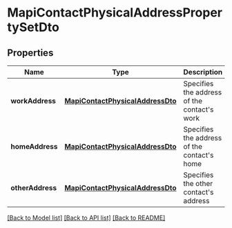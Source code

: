 # MapiContactPhysicalAddressPropertySetDto

## Properties
Name | Type | Description | Notes
------------ | ------------- | ------------- | -------------
**workAddress** | [**MapiContactPhysicalAddressDto**](MapiContactPhysicalAddressDto.md) | Specifies the address of the contact's work              | [optional] [default to undefined]
**homeAddress** | [**MapiContactPhysicalAddressDto**](MapiContactPhysicalAddressDto.md) | Specifies the address of the contact's home              | [optional] [default to undefined]
**otherAddress** | [**MapiContactPhysicalAddressDto**](MapiContactPhysicalAddressDto.md) | Specifies the other contact's address              | [optional] [default to undefined]



[[Back to Model list]](README.md#documentation-for-models) [[Back to API list]](README.md#documentation-for-api-endpoints) [[Back to README]](README.md)
